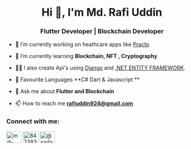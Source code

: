 <h1 align="center">Hi 👋, I'm Md. Rafi Uddin</h1>
<h3 align="center">Flutter Developer | Blockchain Developer </h3>

- 🔭 I’m currently working on heathcare apps like [Practo](https://www.practo.com/)

- 🌱 I’m currently learning **Blockchain, NFT , Cryptography**

- 👨‍💻 I also create Api's using [Django](https://www.djangoproject.com/) and [.NET ENTITY FRAMEWORK](https://www.c-sharpcorner.com/article/entity-framework-introduction-using-c-sharp-part-one/).

- 📝 Favourite Languages **C# Dart & Javascript **

- 💬 Ask me about **Flutter and Blockchain**

- 📫 How to reach me **rafiuddin924@gmail.com**


<h3 align="left">Connect with me:</h3>
<p align="left">
<a href="https://www.linkedin.com/in/mdrafiuddin924/" target="blank"><img align="center" src="https://raw.githubusercontent.com/rahuldkjain/github-profile-readme-generator/master/src/images/icons/Social/linked-in-alt.svg" alt="md-sadab-wasim-914a45109" height="30" width="40" /></a>
<a href="https://stackoverflow.com/users/5879352/md-rafiuddin" target="blank"><img align="center" src="https://raw.githubusercontent.com/rahuldkjain/github-profile-readme-generator/master/src/images/icons/Social/stack-overflow.svg" alt="8423838/md-sadab-wasim" height="30" width="40" /></a>
<a href="https://medium.com/@rafiuddin924" target="blank"><img align="center" src="https://raw.githubusercontent.com/rahuldkjain/github-profile-readme-generator/master/src/images/icons/Social/medium.svg" alt="@sadabwasim" height="30" width="40" /></a>
</p>



